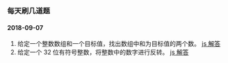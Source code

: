 ### 每天刷几道题

#### 2018-09-07

1. 给定一个整数数组和一个目标值，找出数组中和为目标值的两个数。
   [js 解答](https://github.com/homobulla/algorithm/blob/master/1.two-sum.js)
2. 给定一个 32 位有符号整数，将整数中的数字进行反转。
   [js 解答](https://github.com/homobulla/algorithm/blob/master/2.reverse-integer.js)

